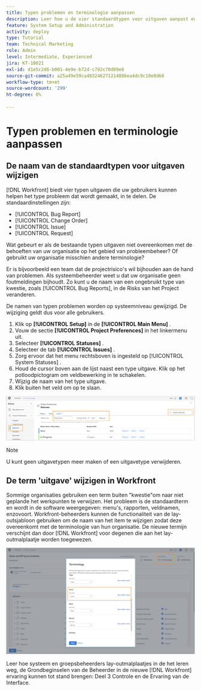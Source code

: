 ```yaml
---
title: Typen problemen en terminologie aanpassen
description: Leer hoe u de vier standaardtypen voor uitgaven aanpast en hernoemt aan de behoeften van uw organisatie.
feature: System Setup and Administration
activity: deploy
type: Tutorial
team: Technical Marketing
role: Admin
level: Intermediate, Experienced
jira: KT-10021
exl-id: d1e5c2d6-b001-4e9e-b72d-c792c70d09e8
source-git-commit: a25a49e59ca483246271214886ea4dc9c10e8d66
workflow-type: tm+mt
source-wordcount: '299'
ht-degree: 0%

---
```


# Typen problemen en terminologie aanpassen

## De naam van de standaardtypen voor uitgaven wijzigen

[!DNL Workfront] biedt vier typen uitgaven die uw gebruikers kunnen helpen het type probleem dat wordt gemaakt, in te delen. De standaardinstellingen zijn:

* [!UICONTROL Bug Report]
* [!UICONTROL Change Order]
* [!UICONTROL Issue]
* [!UICONTROL Request]

Wat gebeurt er als de bestaande typen uitgaven niet overeenkomen met de behoeften van uw organisatie op het gebied van probleembeheer? Of gebruikt uw organisatie misschien andere terminologie?

Er is bijvoorbeeld een team dat de projectrisico&#39;s wil bijhouden aan de hand van problemen. Als systeembeheerder weet u dat uw organisatie geen foutmeldingen bijhoudt. Zo kunt u de naam van een ongebruikt type van kwestie, zoals [!UICONTROL Bug Reports], in de Risks van het Project veranderen.

De namen van typen problemen worden op systeemniveau gewijzigd. De wijziging geldt dus voor alle gebruikers.

1. Klik op **[!UICONTROL Setup]** in de **[!UICONTROL Main Menu]** .
1. Vouw de sectie **[!UICONTROL Project Preferences]** in het linkermenu uit.
1. Selecteer **[!UICONTROL Statuses]** .
1. Selecteer de tab **[!UICONTROL Issues]** .
1. Zorg ervoor dat het menu rechtsboven is ingesteld op [!UICONTROL System Statuses] .
1. Houd de cursor boven aan de lijst naast een type uitgave. Klik op het potloodpictogram om veldbewerking in te schakelen.
1. Wijzig de naam van het type uitgave.
1. Klik buiten het veld om op te slaan.

![[!UICONTROL Issues] van de [!UICONTROL Statuses] pagina in [!UICONTROL Setup]](assets/admin-fund-issue-types.png)

>[!NOTE]
>
>U kunt geen uitgavetypen meer maken of een uitgavetype verwijderen.

<!---
learn more URLs
Customize default issue types
--->

## De term &#39;uitgave&#39; wijzigen in Workfront

Sommige organisaties gebruiken een term buiten &quot;kwestie&quot;om naar niet geplande het werkpunten te verwijzen. Het probleem is de standaardterm en wordt in de software weergegeven: menu&#39;s, rapporten, veldnamen, enzovoort.
Workfront-beheerders kunnen de functionaliteit van de lay-outsjabloon gebruiken om de naam van het item te wijzigen zodat deze overeenkomt met de terminologie van hun organisatie. De nieuwe termijn verschijnt dan door [!DNL Workfront] voor degenen die aan het lay-outmalplaatje worden toegewezen.

![[!UICONTROL Terminology] venster met [!UICONTROL Issue] gemarkeerd ](assets/admin-fund-issue-custom-terminology.png)

<!---
paragraph below needs a hyperlink
--->

Leer hoe systeem en groepsbeheerders lay-outmalplaatjes in de het leren weg, de Grondbeginselen van de Beheerder in de nieuwe [!DNL Workfront] ervaring kunnen tot stand brengen: Deel 3 Controle en de Ervaring van de Interface.

<!---
learn more URLs
Create and manage layout templates
--->
